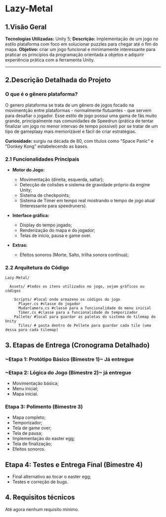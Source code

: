 # Lazy-Metal

## **1.Visão Geral**
**Tecnologias Utilizadas:** Unity 5;
**Descrição:** Implementação de um jogo no estilo plataforma com foco em solucionar puzzles para chegar até o fim do mapa.
**Objetivo:** criar um jogo funcional e minimamente interessante para praticar os princípios da programação orientada a objetos e adquirir experiência prática com a ferramenta Unity.

***

## **2.Descrição Detalhada do Projeto**

### **O que é o gênero plataforma?**

O genero plataforma se trata de um gênero de jogos focado na movimentção entre plataformas - normalmente flutuantes - que servem para desafiar o jogador. Esse estilo de jogo possui uma gama de fãs muito grande, 
principalmente nas comunidades de Speedrun (prática de tentar finalizar um jogo no menor intervao de tempo possível) por se tratar de um tipo de gameplaay mais memorizável e fácil de criar estratégias.

**Curiosidade:** surgiu na década de 80, com títulos como "Space Panic" e "Donkey Kong" estabelecendo as bases.

### **2.1 Funcionalidades Principais**

- **Motor do Jogo:**
  - Movimentação (direita, esquerda, saltar);
  - Detecção de colisões e sistema de gravidade próprio da engine Unity;
  - Sistema de checkpoints;
  - Sistema de Timer em tempo real mostrando o tempo de jogo atual (Interessante para speedruners).
    
- **Interface gráfica:**
  - Display do tempo jogado;
  - Renderização do mapa e do jogador;
  - Telas de início, pausa e game over.

- **Extras:**
  - Efeitos sonoros (Morte, Salto, trilha sonora contínua);

### **2.2 Arquitetura do Código**

    Lazy-Metal/
  
      Assets/ #todos os itens utilizados no jogo, sejam gráficos ou códigos
      
        Scripts/ #local onde armazeno os códigos do jogo
          Player.cs #classe do jogador
          MudarCamera.cs #classe para a funcionalidade do menu inicial
          Timer.cs #classe para a funcionalidade do temporizador
        Pallete/ #local para guardar as paletas do sistema de tilemap do Unity
          Tiles/ # pasta dentro de Pellete para guardar cada tile (uma dessa para cada tilemap)


## **3. Etapas de Entrega (Cronograma Detalhado)**

### **~Etapa 1: Protótipo Básico (Bimestre 1)~** **Já entregue**

### **~Etapa 2: Lógica do Jogo (Bimestre 2)~** **já entregue**
- Movimentação básica;
- Menu inicial;
- Mapa inicial.

### **Etapa 3: Polimento (Bimestre 3)**
- Mapa completo;
- Temporizador;
- Tela de game over;
- Tela de pausa;
- Implementação do easter egg;
- Tela de finalização;
- Efeitos sonoros.

## **Etapa 4: Testes e Entrega Final (Bimestre 4)**
- Final alternativo ao tocar o easter egg;
- Testes e correção de bugs.


## **4. Requisitos técnicos**

Até agora nenhum requisito mínimo.
